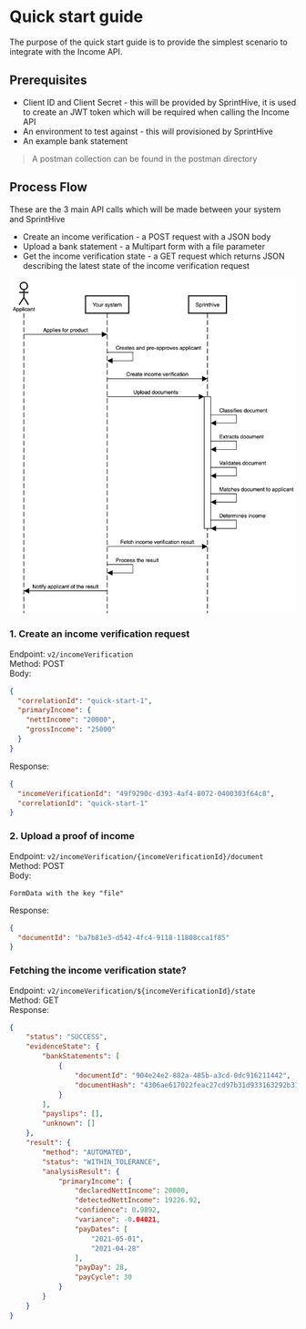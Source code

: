 # Quick start guide

The purpose of the quick start guide is to provide the simplest scenario to integrate with the Income API.

## Prerequisites

 * Client ID and Client Secret - this will be provided by SprintHive, it is used to create an JWT token which will be required when calling the Income API
 * An environment to test against - this will provisioned by SprintHive
 * An example bank statement

> A postman collection can be found in the postman directory
                                                            
## Process Flow

These are the 3 main API calls which will be made between your system and SprintHive
* Create an income verification - a POST request with a JSON body 
* Upload a bank statement - a Multipart form with a file parameter
* Get the income verification state - a GET request which returns JSON describing the latest state of the income verification request

![quick-start-guid-sequence-diagram](images/quick-start-sequence-diagram-1.png)

### 1. Create an income verification request

Endpoint: ```v2/incomeVerification```  
Method: POST  
Body:
```json
{
  "correlationId": "quick-start-1",
  "primaryIncome": {
    "nettIncome": "20000",
    "grossIncome": "25000"
  }
}
```

Response:
```json
{
  "incomeVerificationId": "49f9290c-d393-4af4-8072-0400303f64c8",
  "correlationId": "quick-start-1"
}
```

### 2. Upload a proof of income

Endpoint: ```v2/incomeVerification/{incomeVerificationId}/document```  
Method: POST  
Body:
```
FormData with the key "file"
```

Response:
```json
{
  "documentId": "ba7b81e3-d542-4fc4-9118-11808cca1f85"
}
```

### Fetching the income verification state?

Endpoint: ```v2/incomeVerification/${incomeVerificationId}/state```  
Method: GET  
Response:
```json
{
    "status": "SUCCESS",
    "evidenceState": {
        "bankStatements": [
            {
                "documentId": "904e24e2-882a-485b-a3cd-0dc916211442",
                "documentHash": "4306ae617022feac27cd97b31d933163292b315c"
            }
        ],
        "payslips": [],
        "unknown": []
    },
    "result": {
        "method": "AUTOMATED",
        "status": "WITHIN_TOLERANCE",
        "analysisResult": {
            "primaryIncome": {
                "declaredNettIncome": 20000,
                "detectedNettIncome": 19226.92,
                "confidence": 0.9892,
                "variance": -0.04021,
                "payDates": [
                    "2021-05-01",
                    "2021-04-28"
                ],
                "payDay": 28,
                "payCycle": 30
            }
        }
    }
}
```
